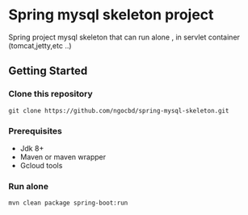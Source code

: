 # Spring mysql skeleton project

Spring project mysql skeleton that can run alone , in servlet container (tomcat,jetty,etc ..) 


## Getting Started
### Clone this repository
```
git clone https://github.com/ngocbd/spring-mysql-skeleton.git
```

### Prerequisites
- Jdk 8+
- Maven or maven wrapper 
- Gcloud tools

### Run alone
```
mvn clean package spring-boot:run
```
